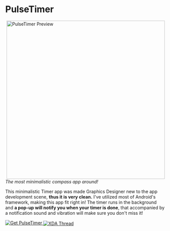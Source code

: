 PulseTimer
=======

<img alt="PulseTimer Preview" align="right" height="500"
   src="screenshot image" />

<i>The most minimalistic compass app around!</i>

This minimalistic Timer app was made Graphics Designer new to the app development scene, 
<b>thus it is very clean.</b> I've utilized most of Android's framework, making this app fit right in!
The timer runs in the background and <b>a pop-up will notify you when your timer is done</b>,
that accompanied by a notification sound and vibration will make sure you don't miss it! 

<a href="https://drive.google.com/file/d/0ByFF6rgTjelEdGRvT29CMS1tZnc/edit?usp=sharing">
  <img alt="Get PulseTimer" vspace="0"
       src="http://i.imgur.com/kXr4CXP.png" />
</a>

<a href="http://forum.xda-developers.com/showthread.php?p=52392717">
  <img alt="XDA Thread" vspace="0" align="center"
       src="http://i.imgur.com/HkhJ7cp.png" />
</a>

